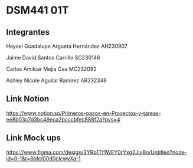 # DSM441 01T

## Integrantes 

Heysel Guadalupe Argueta Hernández AH230907

Jaime David Santos Carrillo SC230146

Carlos Amilcar Mejia Cea MC232092

Ashley Nicole Aguilar Ramírez AR232346

 ## Link Notion 
https://www.notion.so/Primeros-pasos-en-Proyectos-y-tareas-ee8b03c7d3bc49eca2bcccbfec888f2a?pvs=4

 ## Link Mock ups
 https://www.figma.com/design/3YRb1Tf1WEY0rYxg2JiyBn/Untitled?node-id=0-1&t=8bfcI00d0cIcwyXa-1
